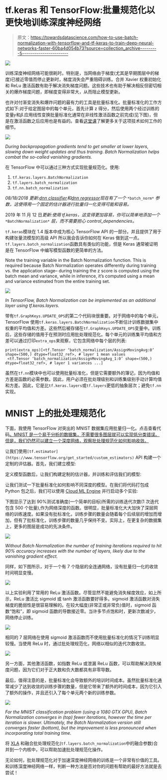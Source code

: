 # tf.keras 和 TensorFlow:批量规范化以更快地训练深度神经网络

> 原文：<https://towardsdatascience.com/how-to-use-batch-normalization-with-tensorflow-and-tf-keras-to-train-deep-neural-networks-faster-60ba4d054b73?source=collection_archive---------5----------------------->

![](img/8683cb41364ec6839f3fb249f986946c.png)

训练深度神经网络可能很耗时。特别是，当网络由于梯度(尤其是早期图层中的梯度)已接近零值而停止更新时，梯度消失会严重阻碍训练。合并 Xavier 权重初始化和 ReLu 激活函数有助于解决消失梯度问题。这些技术也有助于解决相反但密切相关的爆炸梯度问题，即梯度变得非常大，从而阻止模型更新。

也许对付渐变消失和爆炸问题的最有力的工具是批量标准化。批量标准化的工作方式如下:对于给定图层中的每个单元，首先计算 z 得分，然后使用两个经过训练的变量𝛾和𝛽.应用线性变换批量标准化通常在非线性激活函数之前完成(见下图)，但是在激活函数之后应用也是有益的。查看[这堂课](http://cs231n.stanford.edu/slides/2017/cs231n_2017_lecture6.pdf)了解更多关于这项技术如何工作的细节。

![](img/1fc11805019350d79b61cf2b28624555.png)

*During backpropagation gradients tend to get smaller at lower layers, slowing down weight updates and thus training. Batch Normalization helps combat the so-called vanishing gradients.*

在 TensorFlow 中可以通过三种方式实现批量规范化。使用:

1.  `tf.keras.layers.BatchNormalization`
2.  `tf.layers.batch_normalization`
3.  `tf.nn.batch_normalization`

*08/18/2018 更新:*[*dnn classifier*](https://www.tensorflow.org/api_docs/python/tf/estimator/DNNClassifier)*和*[*dnn regressor*](https://www.tensorflow.org/api_docs/python/tf/estimator/DNNRegressor)*现在有了一个* `*batch_norm*` *参数，这使得用一个固定的估计器进行批量归一化变得可能和容易。*

2019 年 11 月 12 日*更新:使用 tf.keras，这变得更加容易，你可以简单地添加一个* `*BatchNormalization*` *层，而不需要担心 control_dependencies。*

`tf.keras`模块在 1.4 版本中成为核心 TensorFlow API 的一部分。并且提供了用于构建张量流模型的高级 API 所以我会告诉你如何在 Keras 做到这一点。`tf.layers.batch_normalization`函数具有类似的功能，但是 Keras 通常被证明是在 TensorFlow 中编写模型函数的更简单的方法。

Note the training variable in the Batch Normalization function. This is required because Batch Normalization operates differently during training vs. the application stage– during training the z score is computed using the batch mean and variance, while in inference, it’s computed using a mean and variance estimated from the entire training set.

![](img/a2c43f4851ad7f998192d621a6dcab2c.png)

*In TensorFlow, Batch Normalization can be implemented as an additional layer using tf.keras.layers.*

带有`tf.GraphKeys.UPDATE_OPS`的第二个代码块很重要。对于网络中的每个单元，TensorFlow 使用`tf.keras.layers.BatchNormalization`不断估计训练数据集中权重的平均值和方差。这些然后被存储在`tf.GraphKeys.UPDATE_OPS`变量中。训练后，这些存储的值用于在预测时应用批处理规范化。每个单元的训练集平均值和方差可以通过打印`extra_ops`来观察，它包含网络中每个层的列表:

```
print(extra_ops)[<tf.Tensor ‘batch_normalization/AssignMovingAvg:0’ shape=(500,) dtype=float32_ref>, # layer 1 mean values
 <tf.Tensor ‘batch_normalization/AssignMovingAvg_1:0’ shape=(500,) dtype=float32_ref>, # layer 1 variances ...]
```

虽然在`tf.nn`模块中也可以使用批量标准化，但是它需要额外的簿记，因为均值和方差是函数的必需参数。因此，用户必须在批处理级别和训练集级别手动计算均值和方差。因此，它是比`tf.keras.layers`或`tf.layers`更低的抽象层次；避免`tf.nn`实现。

# MNIST 上的批处理规范化

下面，我使用 TensorFlow 对突出的 MNIST 数据集应用批量归一化。点击查看代码[。MNIST 是一个易于分析的数据集，不需要很多图层就可以实现低分类错误。但是，我们仍然可以建立一个深度网络，观察批处理规范化如何影响收敛。](https://github.com/GoogleCloudPlatform/training-data-analyst/tree/master/blogs/batch_normalization)

让我们使用`[tf.estimator](https://www.tensorflow.org/get_started/custom_estimators)` API 构建一个定制的评估器。首先，我们建立模型:

定义模型函数后，让我们构建定制的估计器，并训练和评估我们的模型:

让我们测试一下批量标准化如何影响不同深度的模型。在我们将代码打包成 Python 包之后，我们可以使用 [Cloud ML Engine](https://cloud.google.com/ml-engine/docs/technical-overview) 并行启动多个实验:

下图显示了达到 90%测试准确度(一个简单的目标)所需的训练迭代次数(1 次迭代包含 500 个批量),作为网络深度的函数。很明显，批量标准化大大加快了深层网络的训练速度。如果没有批标准化，训练步骤的数量会随着每个后续层的增加而增加，但有了批标准化，训练步骤的数量几乎保持不变。实际上，在更复杂的数据集上，更多的图层是成功的先决条件。

![](img/2081de302aba1acad8cd00e1751c356d.png)

*Without Batch Normalization the number of training iterations required to hit 90% accuracy increases with the number of layers, likely due to the vanishing gradient effect.*

同样，如下图所示，对于一个有 7 个隐层的全连通网络，没有批量归一化的收敛时间明显变慢。

![](img/c45d7c49917ca3976682868408969298.png)

以上实验利用了常用的 ReLu 激活函数。尽管显然不能避免消失梯度效应，如上所示，ReLu 激活比 sigmoid 或 tanh 激活函数要好得多。sigmoid 激活函数对消失梯度的脆弱性是很容易理解的。在较大幅度(非常正或非常负)值时，sigmoid 函数“饱和”，即 sigmoid 函数的导数接近零。当许多节点饱和时，更新次数减少，网络停止训练。

![](img/04ca4d11c017af501a90f07097d89baf.png)

相同的 7 层网络在使用 sigmoid 激活函数而不使用批量标准化的情况下训练明显较慢。当使用 ReLu 时，通过批处理规范化，网络以相似的迭代次数收敛。

![](img/9912092a5b9254295ec20da05b67d761.png)

另一方面，其他激活函数，如指数 ReLu 或泄漏 ReLu 函数，可以帮助解决消失梯度问题，因为它们对于正大数和负大数都具有非零导数。

最后，值得注意的是，批量标准化会导致额外的培训时间成本。虽然批量标准化通常减少了达到收敛的训练步骤的数量，但是它带来了额外的时间成本，因为它引入了额外的操作，并且还引入了每个单元两个新的训练参数。

![](img/8deb019a46c8c1122e677a5d3740f95e.png)

*For the MNIST classification problem (using a 1080 GTX GPU), Batch Normalization converges in (top) fewer iterations, however the time per iteration is slower. Ultimately, the Batch Normalization version still converges faster (bottom), but the improvement is less pronounced when incorporating total training time.*

将 [XLA](https://www.tensorflow.org/performance/xla/) 和融合批处理规范化(`tf.layers.batch_normalization`中的融合参数)合并到一个内核中，可以帮助加速批处理规范化操作。

无论如何，批处理规范化对于加速深度神经网络的训练是一个非常有价值的工具。和训练深度神经网络一样，判断一种方法是否对你的问题有帮助的最好方法就是去尝试！